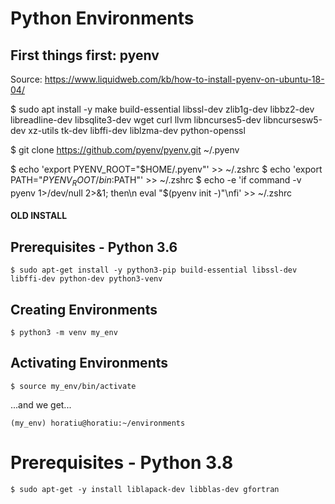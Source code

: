 # Python Environments

## First things first: pyenv

Source:
https://www.liquidweb.com/kb/how-to-install-pyenv-on-ubuntu-18-04/

$ sudo apt install -y make build-essential libssl-dev zlib1g-dev libbz2-dev libreadline-dev libsqlite3-dev wget curl llvm libncurses5-dev libncursesw5-dev xz-utils tk-dev libffi-dev liblzma-dev python-openssl

$ git clone https://github.com/pyenv/pyenv.git ~/.pyenv

$ echo 'export PYENV_ROOT="$HOME/.pyenv"' >> ~/.zshrc
$ echo 'export PATH="$PYENV_ROOT/bin:$PATH"' >> ~/.zshrc
$ echo -e 'if command -v pyenv 1>/dev/null 2>&1; then\n eval "$(pyenv init -)"\nfi' >> ~/.zshrc






#### OLD INSTALL ####
## Prerequisites - Python 3.6

```shell
$ sudo apt-get install -y python3-pip build-essential libssl-dev libffi-dev python-dev python3-venv
```

## Creating Environments

```shell
$ python3 -m venv my_env
```

## Activating Environments

```shell
$ source my_env/bin/activate
```

...and we get...

```shell
(my_env) horatiu@horatiu:~/environments
```

# Prerequisites - Python 3.8

```
$ sudo apt-get -y install liblapack-dev libblas-dev gfortran
```
